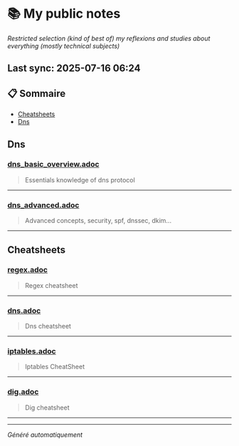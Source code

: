 # 📚 My public notes 
*Restricted selection (kind of best of) my reflexions and studies about everything (mostly technical subjects)*

## Last sync: 2025-07-16 06:24


## 📋 Sommaire

- [Cheatsheets](#cheatsheets)
- [Dns](#dns)


## Dns

### [dns_basic_overview.adoc](networking/protocols/dns/dns_basic_overview.adoc)
> Essentials knowledge of dns protocol

---
### [dns_advanced.adoc](networking/protocols/dns/dns_advanced.adoc)
> Advanced concepts, security, spf, dnssec, dkim...

---

## Cheatsheets

### [regex.adoc](cheatsheets/regex.adoc)
> Regex cheatsheet

---
### [dns.adoc](cheatsheets/dns.adoc)
> Dns cheatsheet

---
### [iptables.adoc](cheatsheets/iptables.adoc)
> Iptables CheatSheet

---
### [dig.adoc](cheatsheets/dig.adoc)
> Dig cheatsheet

---

---
_Généré automatiquement_